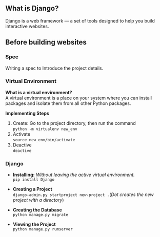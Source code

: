 ## What is Django?
Django is a web framework — a set of tools designed to help you build interactive websites.  

## Before building websites
### Spec  
Writing a spec to Introduce the project details.

### Virtual Environment
**What is a virtual environment?**  
A virtual environment is a place on your system where you can install packages and isolate them from all other Python packages.  

**Implementing Steps**

1. Create: Go to the project directory, then run the command  
`python -m virtualenv new_env`  
2. Activate   
`source new_env/bin/activate`  
3. Deactive  
`deactive`

### Django
* **Installing:** *Without leaving the active virtual environment.*  
`pip install Django`  

* **Creating a Project**  
`django-admin.py startproject new-project .`(*Dot creates the new project with a directory*)

* **Creating the Database**  
`python manage.py migrate`  

* **Viewing the Project**  
`python manage.py rumserver`
